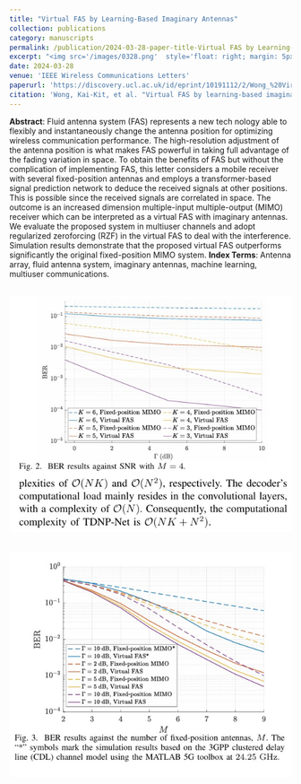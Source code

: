 ```yaml
---
title: "Virtual FAS by Learning-Based Imaginary Antennas"
collection: publications
category: manuscripts
permalink: /publication/2024-03-28-paper-title-Virtual FAS by Learning-Based Imaginary Antennas
excerpt: "<img src='/images/0328.png'  style='float: right; margin: 5px;'>The article proposes a virtual Fluid Antenna System (FAS) using a transformer-based signal prediction network to infer received signals at imaginary antenna positions, enhancing MIMO receiver performance in multiuser channels."
date: 2024-03-28
venue: 'IEEE Wireless Communications Letters'
paperurl: 'https://discovery.ucl.ac.uk/id/eprint/10191112/2/Wong_%20Virtual%20FAS%20by%20Learning-Based%20Imaginary%20Antennas_AAM.pdf'
citation: 'Wong, Kai-Kit, et al. "Virtual FAS by learning-based imaginary antennas." IEEE Wireless Communications Letters (2024).'
---
```



**Abstract**: Fluid antenna system (FAS) represents a new tech nology able to flexibly and instantaneously change the antenna position for optimizing wireless communication performance. The high-resolution adjustment of the antenna position is what makes FAS powerful in taking full advantage of the fading variation in space. To obtain the benefits of FAS but without the complication of implementing FAS, this letter considers a mobile receiver with several fixed-position antennas and employs a transformer-based signal prediction network to deduce the received signals at other positions. This is possible since the received signals are correlated in space. The outcome is an increased dimension multiple-input multiple-output (MIMO) receiver which can be interpreted as a virtual FAS with imaginary antennas. We evaluate the proposed system in multiuser channels and adopt regularized zeroforcing (RZF) in the virtual FAS to deal with the interference. Simulation results demonstrate that the proposed virtual FAS outperforms significantly the original fixed-position MIMO system.
**Index Terms**: Antenna array, fluid antenna system, imaginary antennas, machine learning, multiuser communications.



<br/><img src='/images/03281.png' width = "600">

<br/><img src='/images/03282.png' width = "600">
